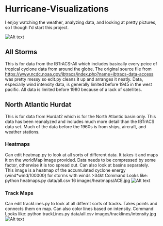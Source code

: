 # Hurricane-Visualizations
I enjoy watching the weather, analyzing data, and looking at pretty pictures, so I though I'd start this project.

![Alt text](/AllStorms/images/TrackLines/AllTrackLines.jpg?raw=true "All Track Lines")

## All Storms
This is for data from the IBTrACS-All which includes basically every peice of tropical cyclone data from around the globe.
The original source file from https://www.ncdc.noaa.gov/ibtracs/index.php?name=ibtracs-data-access was pretty messy so edit.py cleans it up and arranges it neatly.
Data, especially wind intensity data, is generally limited before 1945 in the west pacific. All data is limited before 1980 because of a lack of satellites.

## North Atlantic Hurdat
This is for data from Hurdat2 which is for the North Atlantic basin only. This data has been reanalyzed and includes much more detail than the IBTrACS data set.
Much of the data before the 1960s is from ships, aircraft, and weather stations.

### Heatmaps
Can edit heatmap.py to look at all sorts of different data. It takes it and maps it on the worldMap image provided. Data needs to be compressed by some factor, otherwise it is too spread out. Can also look at basins separately.
This image is a heatmap of the accumulated cyclone energy (wind*wind/100000) for storms with winds >34kt
Command Looks like: python heatmaps.py data/all.csv 16 images/heatmaps/ACE.jpg
![Alt text](/AllStorms/images/Heatmaps/ACEHeatmap.jpg?raw=true "ACE of all storms")

### Track Maps
Can edit trackLines.py to look at all differnt sorts of tracks. Takes points and connects them on map. Can also color lines based on intensity.
Command Looks like: python trackLines.py data/all.csv images/tracklines/intensity.jpg
![Alt text](/AllStorms/images/TrackLines/AllTracksIntensity.jpg?raw=true "Track lines for all storms")
